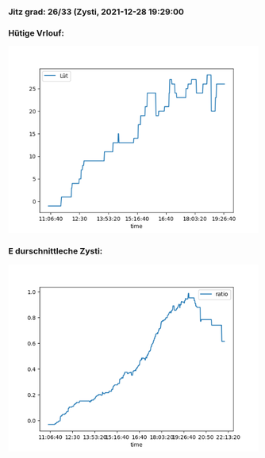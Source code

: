 ### Jitz grad: 26/33 (Zysti, 2021-12-28 19:29:00

### Hütige Vrlouf:
![Graph](Today.png)

### E durschnittleche Zysti:
![Graph](Zysti.png)